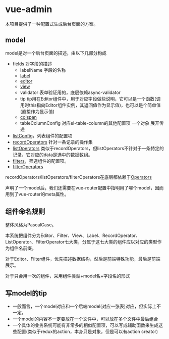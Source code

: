 # vue-admin

本项目提供了一种配置式生成后台页面的方案。

## model

model是对一个后台页面的描述，由以下几部分构成

* fields 对字段的描述
  * labelName 字段的名称
  * [label](https://github.com/jiangshanmeta/vue-admin/tree/master/src/components/common/Labels/)
  * [editor](https://github.com/jiangshanmeta/vue-admin/tree/master/src/components/common/Editors/)
  * [view](https://github.com/jiangshanmeta/vue-admin/tree/master/src/components/common/Views/)
  * validator 表单验证用的，底层依赖async-validator
  * tip tip用在Editor组件中，用于对应字段做些说明，它可以是一个函数(调用时this指向Editor组件实例，其返回值作为显示值)，也可以是个简单值(直接作为显示值)
  * [colspan](https://github.com/jiangshanmeta/vue-admin/tree/master/src/components/common/#MetaTable)
  * tableColumnConfig 对应el-table-column的其他配置项 一个对象 展开传递
* [listConfig](https://github.com/jiangshanmeta/vue-admin/tree/master/src/components/common#ListInfo)，列表组件的配置项
* [recordOperators](https://github.com/jiangshanmeta/vue-admin/tree/master/src/components/common/RecordOperators/) 针对一条记录的操作集
* [listOperators](https://github.com/jiangshanmeta/vue-admin/tree/master/src/components/common/ListOperators/) 类似于recordOperators，但listOperators不针对于一条特定的记录，它对应的data是选中的数据数组。
* [filters](https://github.com/jiangshanmeta/vue-admin/tree/master/src/components/common/Filters/)，筛选组件的配置项。
* [filterOperators](https://github.com/jiangshanmeta/vue-admin/tree/master/src/components/common/FilterOperators/)

recordOperators/listOperators/filterOperators在底层都依赖于[Operators](https://github.com/jiangshanmeta/vue-admin/tree/master/src/components/common/#Operators)

声明了一个model后，我们还需要在vue-router配置中指明用了哪个model，因而用到了vue-router的meta属性。

## 组件命名规则

整体风格为PascalCase。

本系统把组件分为Editor、Filter、View、Label、RecordOperator、ListOperator、FilterOperator七大类，分属于这七大类的组件应以对应的类型作为组件名前缀。

对于Editor、Filter组件，优先描述数据结构，然后是前端特殊功能，最后是前端展示。

对于只会用一次的组件，采用组件类型+model名+字段名的形式

## 写model的tip

* 一般而言，一个model对应和一个后端model(对应一张表)对应，但实际上不一定。
* 一个model的内容不一定要放在一个文件中，可以放在多个文件中最后组合
* 一个具体的业务系统可能有非常多的相似配置项，可以写成辅助函数来生成这些配置(类似于redux的action，本身只是对象，但是可以有action creator)
